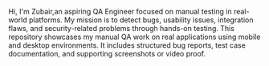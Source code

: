 Hi, I'm Zubair,an aspiring QA Engineer focused on manual testing in real-world platforms.
My mission is to detect bugs, usability issues, integration flaws, and security-related problems through hands-on testing.
This repository showcases my manual QA work on real applications using mobile and desktop environments.
It includes structured bug reports, test case documentation, and supporting screenshots or video proof.
